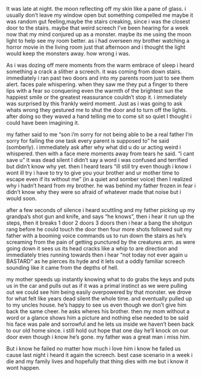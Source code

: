 
It was late at night. the moon reflecting off my skin like a pane of glass. i usually don’t leave my window open but something compelled me maybe it was random gut feeling,maybe the stairs creaking, since i was the closest door to the stairs. maybe that weird screech I’ve been hearing for a week now that my mind conjured up as a monster. maybe its me using the moon light to help see my room better. as i had overseen my brother watching a horror movie in the living room just that afternoon and i thought the light would keep the monsters away. how wrong i was. 

As i was dozing off mere moments from the warm embrace of sleep i heard something a crack a slither a screech. it was coming from down stairs. immediately i ran past two doors and into my parents room just to see them alert. faces pale whispering. when they saw me they put a finger to there lips with a fear so conquering even the warmth of the brightest sun the happiest smile or the greatest reassurance couldn’t stop it. i immediately was surprised by this frankly weird moment. Just as i was going to ask whats wrong they gestured me to shut the door and to turn off the lights. after doing so they waved a hand telling me to come sit so quiet I thought i could have been imagining it.

my father said to me “son i’m sorry for not being able to be a real father I’m sorry for failing the one task every parent is supposed to” he said (somberly). i  immediately ask after why what did u do ur acting weird i whispered. then with a face mere moments away from tears he said. “i cant save u” it was dead silent I didn’t say a word i was confused and terrified but didn’t know why yet. then I heard tears “ill still try even though i know i wont ill try i have to try to give you your brother and ur mother time to escape even if its without me” (in a quiet and somber voice) then I realized why i hadn’t heard from my brother. he was behind my father frozen in fear i didn’t know why they were so afraid of whatever made that noise but i would soon. 

after a few seconds of silence i heard scuttling and my father picking up my grandpa’s shot gun and knife, and says “he knows”, then i hear it run up the steps, then it breaks 1 door 2 doors 3 doors then i hear a bang the shotgun rang before he could touch the door then four more shots followed suit my father with a booming voice commands us to run down the stairs as he’s screaming from the pain of getting punctured by the creatures arm. as were going down it sees us its head cracks like a whip to are direction and immediately tries running towards  then i hear “not today not ever again u BASTARD” as he pierces its hyde and it lets out a oddly familiar screech sounding like it came from the depths of hell.

my mother speeds up instantly knowing what to do grabs the keys and puts us in the car and pulls out as if it was a primal instinct as we were pulling out we could see him being easily overpowered by that monster. we drove for what felt like years dead silent the whole time. and eventually pulled up to my uncles house. he’s happy to see us even though we don’t give him back the same cheer. he asks wheres his brother. then my mom without a word or a glance shows him a picture and nothing else needed to be said his face was pale and sorrowful and he lets us inside we haven’t been back to our old home since. i still hold out hope that one day he’ll knock on our door even though i know he’s gone. my father was a great man i miss him.

But i know he failed no matter how much i love him i know he failed us cause last night i heard it again the screech. best case scenario in a week i die and my family lives and hopefully that thing dies with me but i know it wont happen.